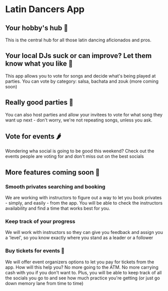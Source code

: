 # Latin Dancers App

## Your hobby's hub 🤩

This is the central hub for all those latin dancing aficionados and pros. 

## Your local DJs suck or can improve? Let them know what you like 🎵

This app allows you to vote for songs and decide what's being played at parties.
You can vote by category: salsa, bachata and zouk (more coming soon)

## Really good parties 🎉

You can also host parties and allow your invitees to vote for what song they want up next - don't worry, we're not repeating songs, unless you ask. 

## Vote for events 🌶️

Wondering wha social is going to be good this weekend? Check out the events people are voting for and don't miss out on the best socials

## More features coming soon 🤩

### Smooth privates searching and booking

We are working with instructors to figure out a way to let you book privates - simply, and easily - from the app. You will be able to check the instructors
availability and find a time that works best for you.

### Keep track of your progress 

We will work with instructors so they can give you feedback and assign you a 'level', so you know exactly where you stand as a
leader or a follower

### Buy tickets for events 🤞

We will offer event organizers options to let you pay for tickets from the app. How will this help you? No more going to the ATM. No more carrying cash with you if you don't want to. Plus, you will be able to keep track of all the socials you go to and see how much practice you're getting (or just go down memory lane from time to time)